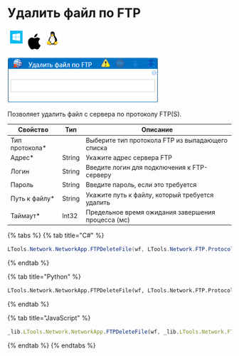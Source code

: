 # Удалить файл по FTP

![](<../../../../.gitbook/assets/image (100) (1) (1) (1) (1) (1) (1) (1) (1) (38).png>)

![](<../../../../.gitbook/assets/Удалить файл по FTP.png>)

Позволяет удалить файл с сервера по протоколу FTP(S).

| Свойство        | Тип    | Описание                                           |
| --------------- | ------ | -------------------------------------------------- |
| Тип протокола\* |        | Выберите тип протокола FTP из выпадающего списка   |
| Адрес\*         | String | Укажите адрес сервера FTP                          |
| Логин           | String | Введите логин для подключения к FTP-серверу        |
| Пароль          | String | Введите пароль, если это требуется                 |
| Путь к файлу\*  | String | Укажите путь к файлу, который требуется удалить    |
| Таймаут\*       | Int32  | Предельное время ожидания завершения процесса (мс) |

{% tabs %}
{% tab title="C#" %}
```csharp
LTools.Network.NetworkApp.FTPDeleteFile(wf, LTools.Network.FTP.ProtocolTypes.FTPS, "server", "login", "password", "folder/file.txt");
```
{% endtab %}

{% tab title="Python" %}
```python
LTools.Network.NetworkApp.FTPDeleteFile(wf, LTools.Network.FTP.ProtocolTypes.FTPS, "server", "login", "password", "folder/file.txt")
```
{% endtab %}

{% tab title="JavaScript" %}
```javascript
_lib.LTools.Network.NetworkApp.FTPDeleteFile(wf, _lib.LTools.Network.FTP.ProtocolTypes.FTPS, "server", "login", "password", "folder/file.txt")
```
{% endtab %}
{% endtabs %}
